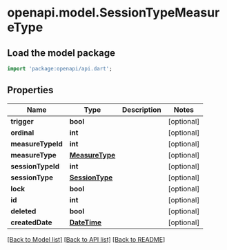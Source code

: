 # openapi.model.SessionTypeMeasureType

## Load the model package
```dart
import 'package:openapi/api.dart';
```

## Properties
Name | Type | Description | Notes
------------ | ------------- | ------------- | -------------
**trigger** | **bool** |  | [optional] 
**ordinal** | **int** |  | [optional] 
**measureTypeId** | **int** |  | [optional] 
**measureType** | [**MeasureType**](MeasureType.md) |  | [optional] 
**sessionTypeId** | **int** |  | [optional] 
**sessionType** | [**SessionType**](SessionType.md) |  | [optional] 
**lock** | **bool** |  | [optional] 
**id** | **int** |  | [optional] 
**deleted** | **bool** |  | [optional] 
**createdDate** | [**DateTime**](DateTime.md) |  | [optional] 

[[Back to Model list]](../README.md#documentation-for-models) [[Back to API list]](../README.md#documentation-for-api-endpoints) [[Back to README]](../README.md)


